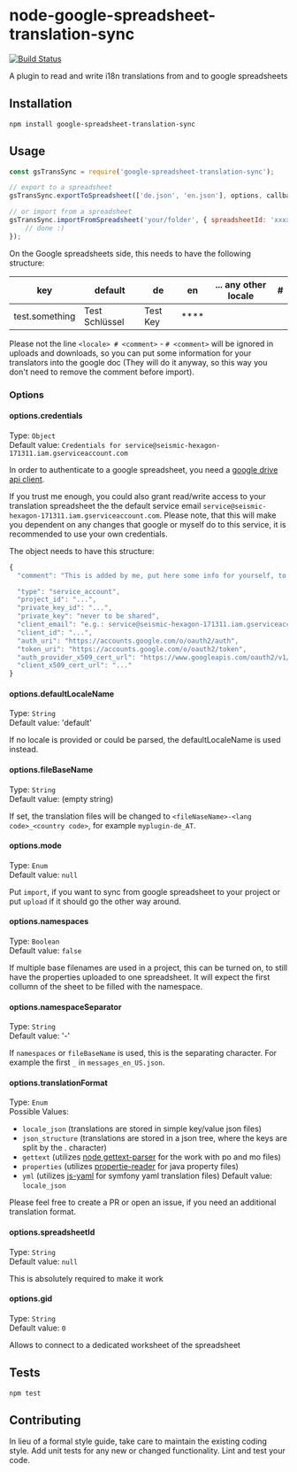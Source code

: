 # node-google-spreadsheet-translation-sync

[![Build Status](https://travis-ci.org/Andreas-Schoenefeldt/node-google-spreadsheet-translation-sync.svg?branch=master)](https://travis-ci.org/Andreas-Schoenefeldt/node-google-spreadsheet-translation-sync)

A plugin to read and write i18n translations from and to google spreadsheets

## Installation

  `npm install google-spreadsheet-translation-sync`

## Usage

```js
const gsTransSync = require('google-spreadsheet-translation-sync');

// export to a spreadsheet
gsTransSync.exportToSpreadsheet(['de.json', 'en.json'], options, callback);

// or import from a spreadsheet
gsTransSync.importFromSpreadsheet('your/folder', { spreadsheetId: 'xxxxxxx'}, function () {
    // done :)
});
```

On the Google spreadsheets side, this needs to have the following structure:

|key|default|de|en|... any other locale|<locale> # <comment>|
|---|---|---|---|---|---|
|test.something|Test Schlüssel|Test Key|****||

Please not the line `<locale> # <comment>` - `# <comment>` will be ignored in uploads and downloads, so you can put some information for your translators into the google doc (They will do it anyway, so this way you don't need to remove the comment before import).
    
### Options   

#### options.credentials
Type: `Object`    
Default value: `Credentials for service@seismic-hexagon-171311.iam.gserviceaccount.com`

In order to authenticate to a google spreadsheet, you need a [google drive api client](https://console.developers.google.com).
 
If you trust me enough, you could also grant read/write access to your translation spreadsheet the the default service email `service@seismic-hexagon-171311.iam.gserviceaccount.com`. Please note, that this will make you dependent on any changes that google or myself do to this service, it is recommended to use your own credentials.

The object needs to have this structure: 

```javascript
{
  "comment": "This is added by me, put here some info for yourself, to remind you what this is actually about, if you like ;)",

  "type": "service_account",
  "project_id": "...",
  "private_key_id": "...",
  "private_key": "never to be shared",
  "client_email": "e.g.: service@seismic-hexagon-171311.iam.gserviceaccount.com",
  "client_id": "...",
  "auth_uri": "https://accounts.google.com/o/oauth2/auth",
  "token_uri": "https://accounts.google.com/o/oauth2/token",
  "auth_provider_x509_cert_url": "https://www.googleapis.com/oauth2/v1/certs",
  "client_x509_cert_url": "..."
}
```

#### options.defaultLocaleName
Type: `String`   
Default value: 'default'

If no locale is provided or could be parsed, the defaultLocaleName is used instead.

#### options.fileBaseName
Type: `String`    
Default value: (empty string)    

If set, the translation files will be changed to `<fileNaseName>-<lang code>_<country code>`, for example `myplugin-de_AT`.

#### options.mode
Type: `Enum`    
Default value: `null`

Put `import`, if you want to sync from google spreadsheet to your project or put `upload` if it should go the other way around.

#### options.namespaces
Type: `Boolean`    
Default value: `false`

If multiple base filenames are used in a project, this can be turned on, to still have the properties uploaded to one spreadsheet. It will expect the first collumn of the sheet to be filled with the namespace. 

#### options.namespaceSeparator
Type: `String`    
Default value: '-'

If `namespaces` or `fileBaseName` is used, this is the separating character. For example the first `_` in `messages_en_US.json`.   

#### options.translationFormat
Type: `Enum`   
Possible Values: 
* `locale_json` (translations are stored in simple key/value json files)
* `json_structure` (translations are stored in a json tree, where the keys are split by the . character)
* `gettext` (utilizes [node gettext-parser](https://github.com/smhg/gettext-parser) for the work with po and mo files)
* `properties` (utilizes [propertie-reader](https://github.com/steveukx/properties) for java property files)
* `yml` (utilizes [js-yaml](https://github.com/nodeca/js-yaml) for symfony yaml translation files)
Default value: `locale_json`

Please feel free to create a PR or open an issue, if you need an additional translation format.

#### options.spreadsheetId
Type: `String`   
Default value: `null`

This is absolutely required to make it work  

#### options.gid
Type: `String`   
Default value: `0`

Allows to connect to a dedicated worksheet of the spreadsheet

## Tests

  `npm test`

## Contributing

In lieu of a formal style guide, take care to maintain the existing coding style. Add unit tests for any new or changed functionality. Lint and test your code.
